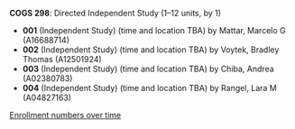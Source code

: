**COGS 298**: Directed Independent Study (1–12 units, by 1)

- **001** (Independent Study) (time and location TBA) by Mattar, Marcelo G (A16688714)
- **002** (Independent Study) (time and location TBA) by Voytek, Bradley Thomas (A12501924)
- **003** (Independent Study) (time and location TBA) by Chiba, Andrea (A02380783)
- **004** (Independent Study) (time and location TBA) by Rangel, Lara M (A04827163)

[Enrollment numbers over time](./COGS298.tsv)

